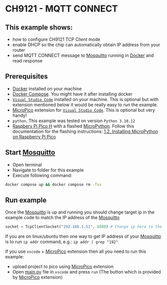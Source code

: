 # CH9121 - MQTT CONNECT

## This example shows:
- how to configure CH9121 TCP Client mode 
- enable DHCP so the chip can automatically obtain IP address from your router
- send MQTT CONNECT message to [Mosquitto](https://mosquitto.org/) running in [Docker](https://www.docker.com/) and read response

## Prerequisites
- [Docker](https://docs.docker.com/engine/install/ubuntu/) installed on your machine
- [Docker Compose](https://docs.docker.com/compose/install/linux/). You might have it after installing docker
- [`Visual Studio Code`](https://code.visualstudio.com/) installed on your machine. This is optional but with extension mentioned below it would be really easy to run the example.
- [MicroPico](vscode:extension/paulober.pico-w-go) extension for [`Visual Studio Code`](https://code.visualstudio.com/). This is optional but very handy!
- `python`. This example was tested on version `Python 3.10.12`
- [Raspbery Pi Pico H](https://www.raspberrypi.com/products/raspberry-pi-pico/) with a flashed [MicroPython](https://micropython.org/). Follow this documentation for the flashing instructions: [1.2. Installing MicroPython on Raspberry Pi Pico](https://datasheets.raspberrypi.com/pico/raspberry-pi-pico-python-sdk.pdf?_gl=1*3uoue*_ga*NDYyNDYyODcwLjE3MDc0ODY5MTM.*_ga_22FD70LWDS*MTcwNzU5MDM2MC4xLjEuMTcwNzU5MDYyOS4wLjAuMA..)

## Start [Mosquitto](https://mosquitto.org/)
- Open terminal
- Navigate to folder for this example
- Execute following command:

```bash
docker compose up && docker compose rm -fsv
```

## Run example

Once the [Mosquitto](https://mosquitto.org/) is up and running you should change target ip in the example code to match the IP address of the [Mosquitto](https://mosquitto.org/)

```python
socket = TcpClientSocket("192.168.1.51", 8080) # Change ip here to the ip of your [Mosquitto](https://mosquitto.org/)
```

If you are on linux/ubuntu then one way to get IP address of your [Mosquitto](https://mosquitto.org/) is to run `ip addr` command, e.g.: `ip addr | grep "192"`

If you use `vscode` + [MicroPico](vscode:extension/paulober.pico-w-go) extension then all you need to run this example:
 - upload project to pico using [MicroPico](vscode:extension/paulober.pico-w-go) extension
 - Open [main.py](./main.py) file in `vscode` and press `run` (The button which is provided by [MicroPico](vscode:extension/paulober.pico-w-go) extension)
